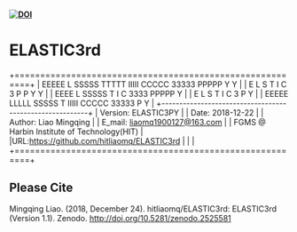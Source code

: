 #### [![DOI](https://zenodo.org/badge/162978272.svg)](https://zenodo.org/badge/latestdoi/162978272)

# ELASTIC3rd



+=========================================================+
|  EEEEE L     SSSSS TTTTT IIIII CCCCC 33333 PPPPP Y   Y  |
|  E     L     S       T     I   C         3 P   P  Y Y   |
|  EEEE  L     SSSSS   T     I   C      3333 PPPPP   Y    |
|  E     L         S   T     I   C         3 P       Y    |
|  EEEEE LLLLL SSSSS   T   IIIII CCCCC 33333 P       Y    |
+---------------------------------------------------------+
|           Version: ELASTIC3PY                           |
|              Date: 2018-12-22                           |
|            Author: Liao Mingqing                        |
|            E_mail: liaomq1900127@163.com                |
|   FGMS @ Harbin Institute of Technology(HIT)            |
|URL:https://github.com/hitliaomq/ELASTIC3rd      |
|                                           |
+=========================================================+



## Please Cite

Mingqing Liao. (2018, December 24). hitliaomq/ELASTIC3rd: ELASTIC3rd (Version 1.1). Zenodo. http://doi.org/10.5281/zenodo.2525581 